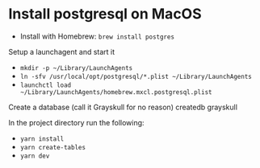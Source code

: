 # Install postgresql on MacOS

* Install with Homebrew: `brew install postgres`

Setup a launchagent and start it
* `mkdir -p ~/Library/LaunchAgents`
* `ln -sfv /usr/local/opt/postgresql/*.plist ~/Library/LaunchAgents`
* `launchctl load ~/Library/LaunchAgents/homebrew.mxcl.postgresql.plist`

Create a database (call it Grayskull for no reason)
createdb grayskull

In the project directory run the following:
* `yarn install`
* `yarn create-tables`
* `yarn dev`
